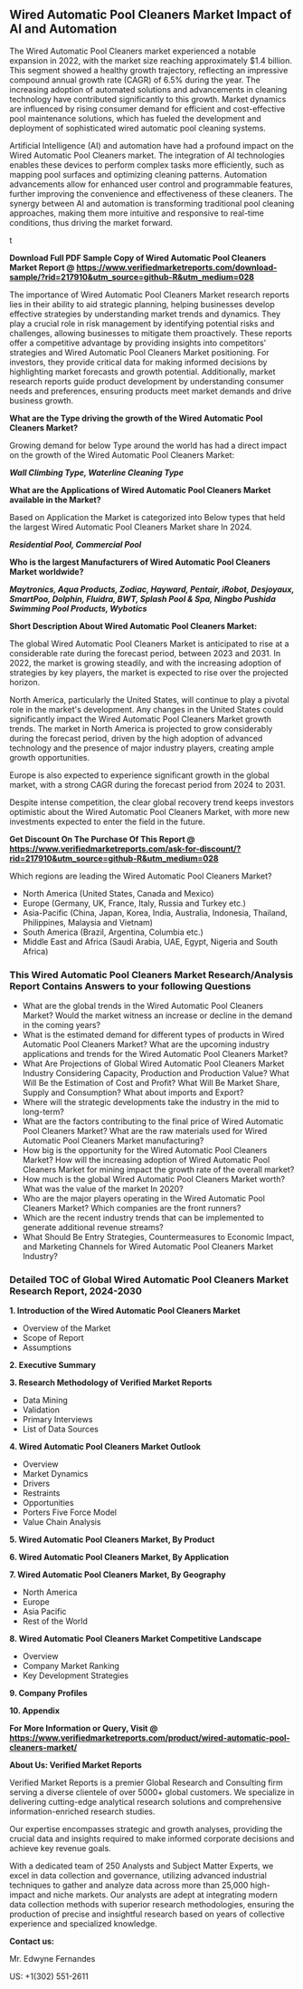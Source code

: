 <h2>Wired Automatic Pool Cleaners Market Impact of AI and Automation</h2><p>The Wired Automatic Pool Cleaners market experienced a notable expansion in 2022, with the market size reaching approximately $1.4 billion. This segment showed a healthy growth trajectory, reflecting an impressive compound annual growth rate (CAGR) of 6.5% during the year. The increasing adoption of automated solutions and advancements in cleaning technology have contributed significantly to this growth. Market dynamics are influenced by rising consumer demand for efficient and cost-effective pool maintenance solutions, which has fueled the development and deployment of sophisticated wired automatic pool cleaning systems.</p><p>Artificial Intelligence (AI) and automation have had a profound impact on the Wired Automatic Pool Cleaners market. The integration of AI technologies enables these devices to perform complex tasks more efficiently, such as mapping pool surfaces and optimizing cleaning patterns. Automation advancements allow for enhanced user control and programmable features, further improving the convenience and effectiveness of these cleaners. The synergy between AI and automation is transforming traditional pool cleaning approaches, making them more intuitive and responsive to real-time conditions, thus driving the market forward.</p>t</p><p id="" class=""><strong>Download Full PDF Sample Copy of Wired Automatic Pool Cleaners Market Report @ <a href="https://www.verifiedmarketreports.com/download-sample/?rid=217910&utm_source=github-R&utm_medium=028" target="_blank">https://www.verifiedmarketreports.com/download-sample/?rid=217910&utm_source=github-R&utm_medium=028</a></strong></p><p>The importance of&nbsp;Wired Automatic Pool Cleaners Market research reports lies in their ability to aid strategic planning, helping businesses develop effective strategies by understanding market trends and dynamics. They play a crucial role in risk management by identifying potential risks and challenges, allowing businesses to mitigate them proactively. These reports offer a competitive advantage by providing insights into competitors' strategies and Wired Automatic Pool Cleaners Market positioning. For investors, they provide critical data for making informed decisions by highlighting market forecasts and growth potential. Additionally, market research reports guide product development by understanding consumer needs and preferences, ensuring products meet market demands and drive business growth.</p><p><strong>What are the&nbsp;Type driving the growth of the Wired Automatic Pool Cleaners Market?</strong></p><p id="" class="">Growing demand for below Type around the world has had a direct impact on the growth of the Wired Automatic Pool Cleaners Market:</p><em><strong>Wall Climbing Type, Waterline Cleaning Type</strong></em></p><strong>What are the&nbsp;Applications&nbsp;of Wired Automatic Pool Cleaners Market available in the Market?</strong></p><p id="" class="">Based on Application the Market is categorized into Below types that held the largest Wired Automatic Pool Cleaners Market share In 2024.</p><em><strong>Residential Pool, Commercial Pool</strong></em></p><strong>Who is the largest Manufacturers of Wired Automatic Pool Cleaners Market worldwide?</strong></p><p><em><strong>Maytronics, Aqua Products, Zodiac, Hayward, Pentair, iRobot, Desjoyaux, SmartPoo, Dolphin, Fluidra, BWT, Splash Pool & Spa, Ningbo Pushida Swimming Pool Products, Wybotics</strong></em></p><p id="" class=""><strong>Short Description About Wired Automatic Pool Cleaners Market:</strong></p><p>The global Wired Automatic Pool Cleaners Market is anticipated to rise at a considerable rate during the forecast period, between 2023 and 2031. In 2022, the market is growing steadily, and with the increasing adoption of strategies by key players, the market is expected to rise over the projected horizon.</p><p>North America, particularly the United States, will continue to play a pivotal role in the market's development. Any changes in the United States could significantly impact the Wired Automatic Pool Cleaners Market growth trends. The market in North America is projected to grow considerably during the forecast period, driven by the high adoption of advanced technology and the presence of major industry players, creating ample growth opportunities.</p><p>Europe is also expected to experience significant growth in the global market, with a strong CAGR during the forecast period from 2024 to 2031.</p><p>Despite intense competition, the clear global recovery trend keeps investors optimistic about the Wired Automatic Pool Cleaners Market, with more new investments expected to enter the field in the future.</p><p id="" class=""><strong>Get Discount On The Purchase Of This Report @ <a href="https://www.verifiedmarketreports.com/ask-for-discount/?rid=217910&utm_source=github-R&utm_medium=028" target="_blank">https://www.verifiedmarketreports.com/ask-for-discount/?rid=217910&utm_source=github-R&utm_medium=028</a></strong></p>Which regions are leading the Wired Automatic Pool Cleaners Market?</p><ul><li>North America (United States, Canada and Mexico)</li><li>Europe (Germany, UK, France, Italy, Russia and Turkey etc.)</li><li>Asia-Pacific (China, Japan, Korea, India, Australia, Indonesia, Thailand, Philippines, Malaysia and Vietnam)</li><li>South America (Brazil, Argentina, Columbia etc.)</li><li>Middle East and Africa (Saudi Arabia, UAE, Egypt, Nigeria and South Africa)</li></ul><h3 id="" class="">This Wired Automatic Pool Cleaners Market Research/Analysis Report Contains Answers to your following Questions</h3><ul><li>What are the global trends in the Wired Automatic Pool Cleaners Market? Would the market witness an increase or decline in the demand in the coming years?</li><li>What is the estimated demand for different types of products in Wired Automatic Pool Cleaners Market? What are the upcoming industry applications and trends for the Wired Automatic Pool Cleaners Market?</li><li>What Are Projections of Global Wired Automatic Pool Cleaners Market Industry Considering Capacity, Production and Production Value? What Will Be the Estimation of Cost and Profit? What Will Be Market Share, Supply and Consumption? What about imports and Export?</li><li>Where will the strategic developments take the industry in the mid to long-term?</li><li>What are the factors contributing to the final price of Wired Automatic Pool Cleaners Market? What are the raw materials used for Wired Automatic Pool Cleaners Market manufacturing?</li><li>How big is the opportunity for the Wired Automatic Pool Cleaners Market? How will the increasing adoption of Wired Automatic Pool Cleaners Market for mining impact the growth rate of the overall market?</li><li>How much is the global Wired Automatic Pool Cleaners Market worth? What was the value of the market In 2020?</li><li>Who are the major players operating in the Wired Automatic Pool Cleaners Market? Which companies are the front runners?</li><li>Which are the recent industry trends that can be implemented to generate additional revenue streams?</li><li>What Should Be Entry Strategies, Countermeasures to Economic Impact, and Marketing Channels for Wired Automatic Pool Cleaners Market Industry?</li></ul><h3 id="" class="">Detailed TOC of Global Wired Automatic Pool Cleaners Market Research Report, 2024-2030</h3><p id="" class=""><strong>1. Introduction of the Wired Automatic Pool Cleaners Market</strong></p><ul><li>Overview of the Market</li><li>Scope of Report</li><li>Assumptions</li></ul><p id="" class=""><strong>2. Executive Summary</strong></p><p id="" class=""><strong>3. Research Methodology of Verified Market Reports</strong></p><ul><li>Data Mining</li><li>Validation</li><li>Primary Interviews</li><li>List of Data Sources</li></ul><p id="" class=""><strong>4. Wired Automatic Pool Cleaners Market Outlook</strong></p><ul><li>Overview</li><li>Market Dynamics</li><li>Drivers</li><li>Restraints</li><li>Opportunities</li><li>Porters Five Force Model</li><li>Value Chain Analysis</li></ul><p id="" class=""><strong>5. Wired Automatic Pool Cleaners Market, By Product</strong></p><p id="" class=""><strong>6. Wired Automatic Pool Cleaners Market, By Application</strong></p><p id="" class=""><strong>7. Wired Automatic Pool Cleaners Market, By Geography</strong></p><ul><li>North America</li><li>Europe</li><li>Asia Pacific</li><li>Rest of the World</li></ul><p id="" class=""><strong>8. Wired Automatic Pool Cleaners Market Competitive Landscape</strong></p><ul><li>Overview</li><li>Company Market Ranking</li><li>Key Development Strategies</li></ul><p id="" class=""><strong>9. Company Profiles</strong></p><p id="" class=""><strong>10. Appendix</strong></p><p id="" class=""><strong>For More Information or Query, Visit @ <a href="https://www.verifiedmarketreports.com/product/wired-automatic-pool-cleaners-market/" target="_blank">https://www.verifiedmarketreports.com/product/wired-automatic-pool-cleaners-market/</a></strong></p><p id="" class=""><strong>About Us: Verified Market Reports</strong></p><p id="" class="">Verified Market Reports is a premier Global Research and Consulting firm serving a diverse clientele of over 5000+ global customers. We specialize in delivering cutting-edge analytical research solutions and comprehensive information-enriched research studies.</p><p id="" class="">Our expertise encompasses strategic and growth analyses, providing the crucial data and insights required to make informed corporate decisions and achieve key revenue goals.</p><p id="" class="">With a dedicated team of 250 Analysts and Subject Matter Experts, we excel in data collection and governance, utilizing advanced industrial techniques to gather and analyze data across more than 25,000 high-impact and niche markets. Our analysts are adept at integrating modern data collection methods with superior research methodologies, ensuring the production of precise and insightful research based on years of collective experience and specialized knowledge.</p><p id="" class=""><strong>Contact us:</strong></p><p id="" class="">Mr. Edwyne Fernandes</p><p id="" class="">US: +1(302) 551-2611</p>